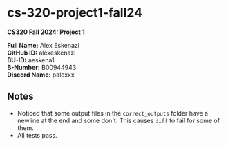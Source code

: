 # cs-320-project1-fall24

**CS320 Fall 2024: Project 1**

**Full Name:** Alex Eskenazi  
**GitHub ID:** alexeskenazi  
**BU-ID:** aeskena1  
**B-Number:** B00944943  
**Discord Name:** palexxx

## Notes

- Noticed that some output files in the `correct_outputs` folder have a newline at the end and some don't. This causes `diff` to fail for some of them.
- All tests pass.

